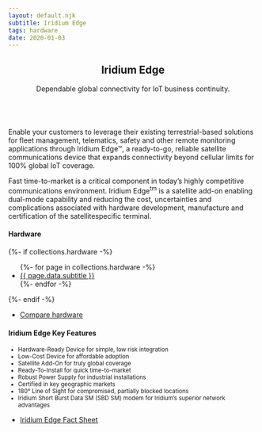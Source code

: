 ```yaml
---
layout: default.njk
subtitle: Iridium Edge
tags: hardware
date: 2020-01-03
---
```


<!-- Main -->
<div id="main" class="wrapper style1">
	<div class="container">
		<header class="major">
			<h2>Iridium Edge</h2>
			<p>Dependable global connectivity for IoT business continuity.</p>
		</header>
		<div class="row gtr-150">
			<div class="col-8 col-12-medium">
				<!-- Content -->
				<section>
					<span class="image fit"><img src="/img/edge_dozer.jpg" alt=""></span>
					<p>Enable your customers to leverage their existing terrestrial-based solutions for fleet management, telematics, 
						safety and other remote monitoring applications through Iridium Edge™, a ready-to-go, reliable satellite communications 
						device that expands connectivity beyond cellular limits for 100% global IoT coverage.</p>
					<p>Fast time-to-market is a critical component in today’s highly competitive communications environment. Iridium Edge<sup>tm</sup> 
						is a satellite add-on enabling dual-mode capability and reducing the cost, uncertainties and complications associated with hardware development, 
						manufacture and certification of the satellitespecific terminal.</p>
				</section>
			</div>
			<div class="col-4 col-12-medium">
				<!-- Sidebar -->
				<section>
					<h4>Hardware</h4>
					{%- if collections.hardware -%}
					<ul>
						{%- for page in collections.hardware -%}
						<li><a href="{{ page.url }}">{{ page.data.subtitle }}</a></li>
						{%- endfor -%}
					</ul>
					{%- endif -%}
					<footer>
						<ul class="actions">
							<li><a href="/hardware/compare" class="button fit icon solid fa-list">Compare hardware</a></li>
						</ul>
					</footer>
				</section>
				<section>
					<h4>Iridium Edge Key Features</h4>
					<small>
						<ul>
							<li>Hardware-Ready Device for simple, low risk integration</li>
							<li>Low-Cost Device for affordable adoption</li>
							<li>Satellite Add-On for truly global coverage</li>
							<li>Ready-To-Install for quick time-to-market</li>
							<li>Robust Power Supply for industrial installations</li>
							<li>Certified in key geographic markets</li>
							<li>180° Line of Sight for compromised, partially blocked locations</li>
							<li>Iridium Short Burst Data SM (SBD SM) modem for Iridium’s superior network advantages</li>
						</ul>
					</small>
					<footer>
						<ul class="actions">
							<li><a href="/downloads/fluxcon_iridium_edge_fact_sheet.pdf" target="_blank" rel="noopener noreferer" class="button fit icon solid fa-download">Iridium Edge Fact Sheet</a></li>
						</ul>
					</footer>
				</section>
				</section>
			</div>
		</div>
	</div>
</div>
